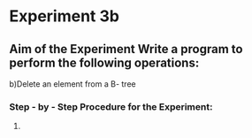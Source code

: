 # Experiment 3b
## Aim of the Experiment Write a program to perform the following operations:
b)Delete an element from a B- tree

### Step - by - Step Procedure for the Experiment:
1.
